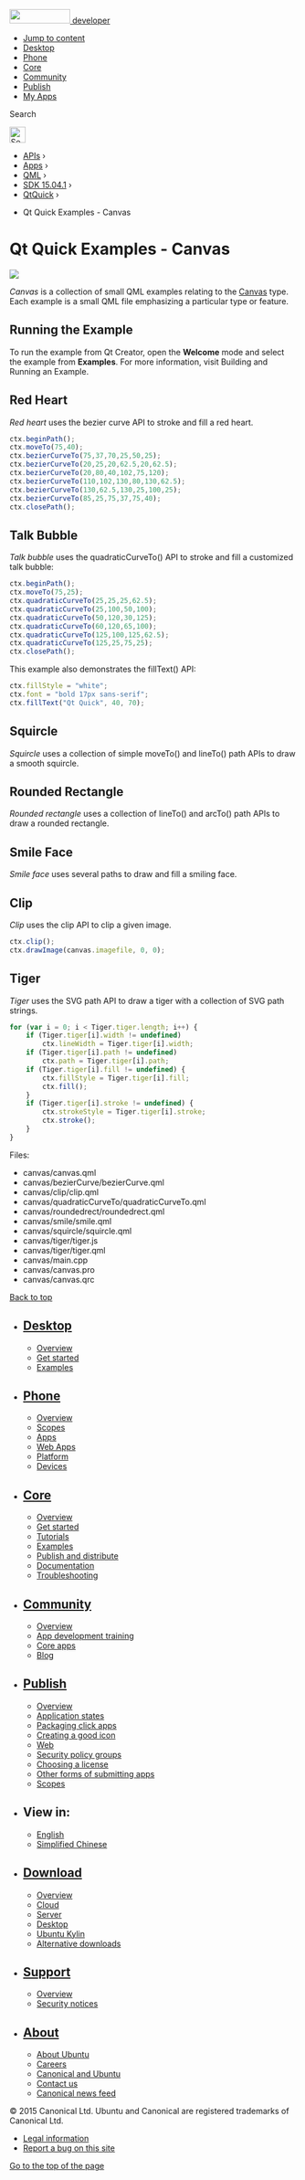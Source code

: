 <a href="https://developer.ubuntu.com/" class="logo-ubuntu"><img src="https://developer.ubuntu.com/assets/sites/ubuntu/latest/u/img/logos/logo-ubuntu-orange.svg" width="106" height="25" /> <span>developer</span></a>

-   [Jump to content](index.html#main-content)
-   [Desktop](https://developer.ubuntu.com/en/desktop/)
-   [Phone](https://developer.ubuntu.com/en/phone/)
-   [Core](https://developer.ubuntu.com/core)
-   [Community](https://developer.ubuntu.com/en/community/)
-   [Publish](https://developer.ubuntu.com/en/publish/)
-   [My Apps](https://myapps.developer.ubuntu.com/)

Search

<img src="https://developer.ubuntu.com/assets/sites/ubuntu/latest/u/img/search-white.svg" alt="Search" height="28" />

-   [APIs](../../../../index.html) ›
-   [Apps](../../../index.html) ›
-   [QML](../../index.html) ›
-   <a href="../index.html" class="sub-nav-item">SDK 15.04.1</a> ›
-   <a href="../QtQuick/index.html" class="sub-nav-item">QtQuick</a> ›

<!-- -->

-   Qt Quick Examples - Canvas

Qt Quick Examples - Canvas
==========================

<span class="subtitle"></span>
<span id="details"></span>
![](https://developer.ubuntu.com/static/devportal_uploaded/12dbd41f-ea5f-473a-af57-a81ba04c7fc6-api/apps/qml/sdk-15.04.1/qtquick-canvas-example/images/qml-canvas-example.png)

*Canvas* is a collection of small QML examples relating to the [Canvas](../QtQuick.Canvas/index.html) type. Each example is a small QML file emphasizing a particular type or feature.

<span id="running-the-example"></span>
Running the Example
-------------------

To run the example from Qt Creator, open the **Welcome** mode and select the example from **Examples**. For more information, visit Building and Running an Example.

<span id="red-heart"></span>
Red Heart
---------

*Red heart* uses the bezier curve API to stroke and fill a red heart.

``` qml
ctx.beginPath();
ctx.moveTo(75,40);
ctx.bezierCurveTo(75,37,70,25,50,25);
ctx.bezierCurveTo(20,25,20,62.5,20,62.5);
ctx.bezierCurveTo(20,80,40,102,75,120);
ctx.bezierCurveTo(110,102,130,80,130,62.5);
ctx.bezierCurveTo(130,62.5,130,25,100,25);
ctx.bezierCurveTo(85,25,75,37,75,40);
ctx.closePath();
```

<span id="talk-bubble"></span>
Talk Bubble
-----------

*Talk bubble* uses the quadraticCurveTo() API to stroke and fill a customized talk bubble:

``` qml
ctx.beginPath();
ctx.moveTo(75,25);
ctx.quadraticCurveTo(25,25,25,62.5);
ctx.quadraticCurveTo(25,100,50,100);
ctx.quadraticCurveTo(50,120,30,125);
ctx.quadraticCurveTo(60,120,65,100);
ctx.quadraticCurveTo(125,100,125,62.5);
ctx.quadraticCurveTo(125,25,75,25);
ctx.closePath();
```

This example also demonstrates the fillText() API:

``` qml
ctx.fillStyle = "white";
ctx.font = "bold 17px sans-serif";
ctx.fillText("Qt Quick", 40, 70);
```

<span id="squircle"></span>
Squircle
--------

*Squircle* uses a collection of simple moveTo() and lineTo() path APIs to draw a smooth squircle.

<span id="rounded-rectangle"></span>
Rounded Rectangle
-----------------

*Rounded rectangle* uses a collection of lineTo() and arcTo() path APIs to draw a rounded rectangle.

<span id="smile-face"></span>
Smile Face
----------

*Smile face* uses several paths to draw and fill a smiling face.

<span id="clip"></span>
Clip
----

*Clip* uses the clip API to clip a given image.

``` qml
ctx.clip();
ctx.drawImage(canvas.imagefile, 0, 0);
```

<span id="tiger"></span>
Tiger
-----

*Tiger* uses the SVG path API to draw a tiger with a collection of SVG path strings.

``` qml
for (var i = 0; i < Tiger.tiger.length; i++) {
    if (Tiger.tiger[i].width != undefined)
        ctx.lineWidth = Tiger.tiger[i].width;
    if (Tiger.tiger[i].path != undefined)
        ctx.path = Tiger.tiger[i].path;
    if (Tiger.tiger[i].fill != undefined) {
        ctx.fillStyle = Tiger.tiger[i].fill;
        ctx.fill();
    }
    if (Tiger.tiger[i].stroke != undefined) {
        ctx.strokeStyle = Tiger.tiger[i].stroke;
        ctx.stroke();
    }
}
```

Files:

-   canvas/canvas.qml
-   canvas/bezierCurve/bezierCurve.qml
-   canvas/clip/clip.qml
-   canvas/quadraticCurveTo/quadraticCurveTo.qml
-   canvas/roundedrect/roundedrect.qml
-   canvas/smile/smile.qml
-   canvas/squircle/squircle.qml
-   canvas/tiger/tiger.js
-   canvas/tiger/tiger.qml
-   canvas/main.cpp
-   canvas/canvas.pro
-   canvas/canvas.qrc

[Back to top](index.html#)

-   [Desktop](https://developer.ubuntu.com/en/desktop/)
    ---------------------------------------------------

    -   [Overview](https://developer.ubuntu.com/en/desktop/)
    -   [Get started](http://snapcraft.io/?utm_source=developer.ubuntu.com&utm_medium=devportal&utm_term=snaps%20snapcraft%20desktop&utm_content=menu&utm_campaign=duc_snappers)
    -   [Examples](https://github.com/ubuntu/snappy-playpen)

-   [Phone](https://developer.ubuntu.com/en/phone/)
    -----------------------------------------------

    -   [Overview](https://developer.ubuntu.com/en/phone/)
    -   [Scopes](https://developer.ubuntu.com/en/phone/scopes/)
    -   [Apps](https://developer.ubuntu.com/en/phone/apps/)
    -   [Web Apps](https://developer.ubuntu.com/en/phone/web/)
    -   [Platform](https://developer.ubuntu.com/en/phone/platform/)
    -   [Devices](https://developer.ubuntu.com/en/phone/devices/)

-   [Core](https://developer.ubuntu.com/core)
    -----------------------------------------

    -   [Overview](https://developer.ubuntu.com/core)
    -   [Get started](https://developer.ubuntu.com/core/get-started)
    -   [Tutorials](https://developer.ubuntu.com/core/tutorials)
    -   [Examples](https://developer.ubuntu.com/core/examples)
    -   [Publish and distribute](https://developer.ubuntu.com/core/publish-and-distribute)
    -   [Documentation](https://developer.ubuntu.com/core/documentation)
    -   [Troubleshooting](https://developer.ubuntu.com/core/troubleshooting)

-   [Community](https://developer.ubuntu.com/en/community/)
    -------------------------------------------------------

    -   [Overview](https://developer.ubuntu.com/en/community/)
    -   [App development training](https://developer.ubuntu.com/en/community/training/)
    -   [Core apps](https://developer.ubuntu.com/en/community/core-apps/)
    -   [Blog](https://developer.ubuntu.com/en/community/blog/)

-   [Publish](https://developer.ubuntu.com/en/publish/)
    ---------------------------------------------------

    -   [Overview](https://developer.ubuntu.com/en/publish/)
    -   [Application states](https://developer.ubuntu.com/en/publish/application-states/)
    -   [Packaging click apps](https://developer.ubuntu.com/en/publish/packaging-click-apps/)
    -   [Creating a good icon](https://developer.ubuntu.com/en/publish/creating-a-good-icon/)
    -   [Web](https://developer.ubuntu.com/en/publish/web/)
    -   [Security policy groups](https://developer.ubuntu.com/en/publish/security-policy-groups/)
    -   [Choosing a license](https://developer.ubuntu.com/en/publish/choosing-a-license/)
    -   [Other forms of submitting apps](https://developer.ubuntu.com/en/publish/other-forms-of-submitting-apps/)
    -   [Scopes](https://developer.ubuntu.com/en/publish/scopes/)

-   View in:
    --------

    -   [English](index.html "Change to language: English")
    -   [Simplified Chinese](index.html "Change to language: Simplified Chinese")

-   [Download](http://ubuntu.com/download/)
    ---------------------------------------

    -   [Overview](http://ubuntu.com/download)
    -   [Cloud](http://ubuntu.com/download/cloud)
    -   [Server](http://ubuntu.com/download/server)
    -   [Desktop](http://ubuntu.com/download/desktop)
    -   [Ubuntu Kylin](http://ubuntu.com/download/ubuntu-kylin)
    -   [Alternative downloads](http://ubuntu.com/download/alternative-downloads)

-   [Support](http://ubuntu.com/support/)
    -------------------------------------

    -   [Overview](http://ubuntu.com/support)
    -   [Security notices](http://www.ubuntu.com/usn/)

-   [About](http://ubuntu.com/about/)
    ---------------------------------

    -   [About Ubuntu](http://ubuntu.com/about/about-ubuntu)
    -   [Careers](http://www.canonical.com/careers)
    -   [Canonical and Ubuntu](http://ubuntu.com/about/canonical-and-ubuntu)
    -   [Contact us](http://ubuntu.com/about/contact-us)
    -   [Canonical news feed](http://insights.ubuntu.com/feed/)

© 2015 Canonical Ltd. Ubuntu and Canonical are registered trademarks of Canonical Ltd.

-   [Legal information](http://www.ubuntu.com/legal)
-   [Report a bug on this site](https://bugs.launchpad.net/developer-ubuntu-com/)

<span class="accessibility-aid">[Go to the top of the page](index.html#)</span>
